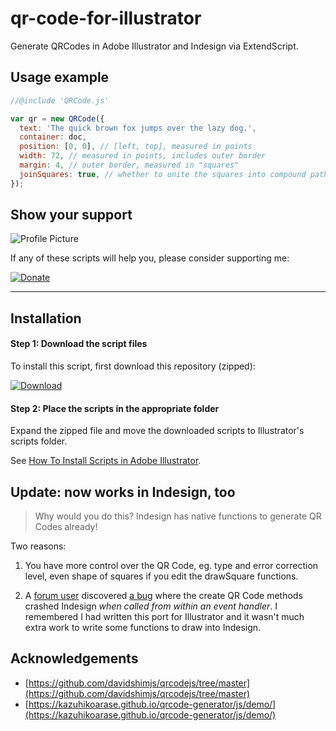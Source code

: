 # qr-code-for-illustrator

Generate QRCodes in Adobe Illustrator and Indesign via ExtendScript.

## Usage example

```js
//@include 'QRCode.js'

var qr = new QRCode({
  text: 'The quick brown fox jumps over the lazy dog.',
  container: doc,
  position: [0, 0], // [left, top], measured in points
  width: 72, // measured in points, includes outer border
  margin: 4, // outer border, measured in "squares"
  joinSquares: true, // whether to unite the squares into compound path
});
```

## Show your support

![Profile Picture](https://avatars.githubusercontent.com/u/29587184)

If any of these scripts will help you, please consider supporting me:

[![Donate](https://img.shields.io/badge/Donate-PayPal-blue.svg?style=for-the-badge)](https://www.paypal.com/donate?hosted_button_id=SBQHVWHSSTA9Q)

---

## Installation

#### Step 1: Download the script files

To install this script, first download this repository (zipped):

[![Download](https://img.shields.io/badge/download-latest-blue.svg?style=for-the-badge)](https://github.com/mark1bean/qr-code-for-illustrator/archive/refs/heads/main.zip)

#### Step 2: Place the scripts in the appropriate folder

Expand the zipped file and move the downloaded scripts to Illustrator's scripts folder.

See [How To Install Scripts in Adobe Illustrator](https://creativepro.com/how-to-install-scripts-in-adobe-illustrator).

## Update: now works in Indesign, too

> Why would you do this? Indesign has native functions to generate QR Codes already!

Two reasons:

1. You have more control over the QR Code, eg. type and error correction level, even shape of squares if you edit the drawSquare functions.

2. A [forum user](https://community.adobe.com/t5/indesign-discussions/function-createplaintextqrcode-crashes-adobe-indesign-without-any-reason-provided/m-p/15036628) discovered [a bug](https://indesign.uservoice.com/forums/601180-adobe-indesign-bugs/suggestions/46357459-id-crashes-when-call-method-createhyperlinkqrcode) where the create QR Code methods crashed Indesign *when called from within an event handler*. I remembered I had written this port for Illustrator and it wasn't much extra work to write some functions to draw into Indesign.

## Acknowledgements

- [https://github.com/davidshimjs/qrcodejs/tree/master](https://github.com/davidshimjs/qrcodejs/tree/master)
- [https://kazuhikoarase.github.io/qrcode-generator/js/demo/](https://kazuhikoarase.github.io/qrcode-generator/js/demo/)
